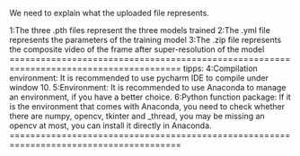 We need to explain what the uploaded file represents.

1:The three .pth files represent the three models trained
2:The .yml file represents the parameters of the training model
3:The .zip file represents the composite video of the frame after super-resolution of the model ======================================================================================= 
tipps:
4:Compilation environment: It is recommended to use pycharm IDE to compile under window 10.
5:Environment: It is recommended to use Anaconda to manage an environment, if you have a better choice.
6:Python function package: If it is the environment that comes with Anaconda, you need to check whether there are numpy, opencv, tkinter and _thread, you may be missing an opencv at most, you can install it directly in Anaconda. =======================================================================================
